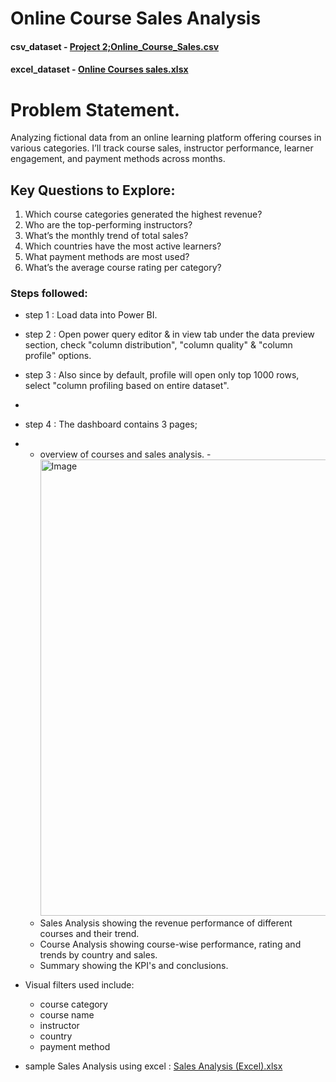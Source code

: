 # Online Course Sales Analysis

#### csv_dataset - [Project 2;Online_Course_Sales.csv](https://github.com/user-attachments/files/22514080/Project.2.Online_Course_Sales.csv)
#### excel_dataset - [Online Courses sales.xlsx](https://github.com/user-attachments/files/22514282/Online.Courses.sales.xlsx)

# Problem Statement.

Analyzing fictional data from an online learning platform offering courses in various categories. I’ll track course sales, instructor performance, learner engagement, and payment methods across months.

## Key Questions to Explore:
1.	Which course categories generated the highest revenue?
2.	Who are the top-performing instructors?
3.	What’s the monthly trend of total sales?
4.	Which countries have the most active learners?
5.	What payment methods are most used?
6.	What’s the average course rating per category?

### Steps followed:
- step 1 : Load data into Power BI.
- step 2 : Open power query editor & in view tab under the data preview section, check "column distribution", "column quality" & "column profile" options.
- step 3 : Also since by default, profile will open only top 1000 rows, select "column profiling based on entire dataset".
- 
- step 4 : The dashboard contains 3 pages;
- * overview of courses and sales analysis.
    -<img width="1590" height="730" alt="Image" src="https://github.com/user-attachments/assets/163798f5-9519-4243-907f-9b15d59b3606" />
  * Sales Analysis showing the revenue performance of different courses and their trend.
  * Course Analysis showing course-wise performance, rating and trends by country and sales.
  * Summary showing the KPI's and conclusions.
   
- Visual filters used include:
  * course category
  * course name
  * instructor
  * country
  * payment method
 
 - sample Sales Analysis using excel : [Sales Analysis (Excel).xlsx](https://github.com/user-attachments/files/22514175/Sales.Analysis.Excel.xlsx)
